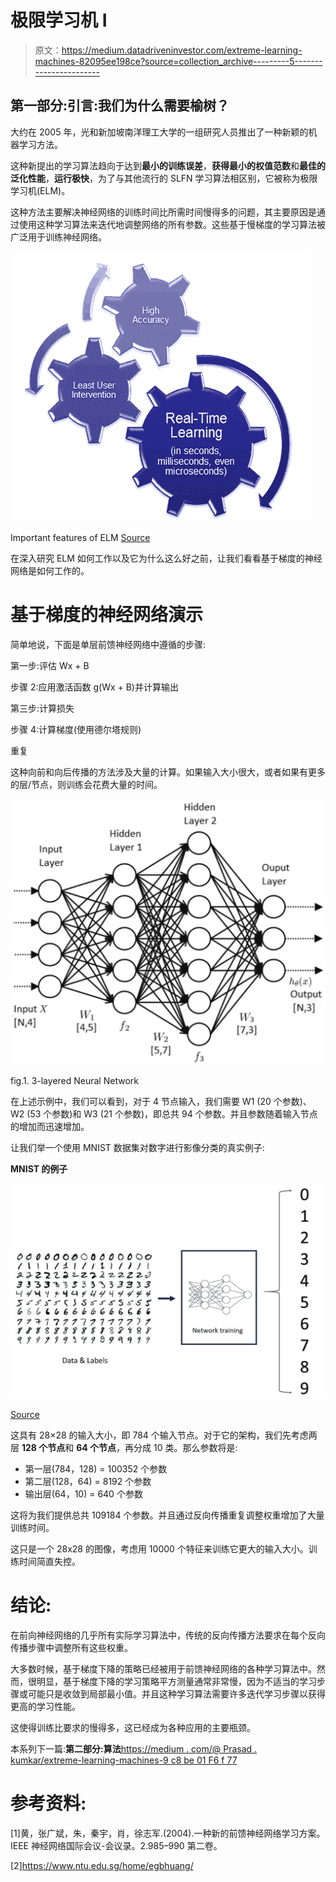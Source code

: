 # 极限学习机 I

> 原文：<https://medium.datadriveninvestor.com/extreme-learning-machines-82095ee198ce?source=collection_archive---------5----------------------->

## 第一部分:引言:我们为什么需要榆树？

大约在 2005 年，光和新加坡南洋理工大学的一组研究人员推出了一种新颖的机器学习方法。

这种新提出的学习算法趋向于达到**最小的训练误差**，**获得最小的权值范数**和**最佳的泛化性能**，**运行极快**，为了与其他流行的 SLFN 学习算法相区别，它被称为极限学习机(ELM)。

这种方法主要解决神经网络的训练时间比所需时间慢得多的问题，其主要原因是通过使用这种学习算法来迭代地调整网络的所有参数。这些基于慢梯度的学习算法被广泛用于训练神经网络。

![](img/e2ace67b8cf68901dc5b4d0346e9eebb.png)

Important features of ELM [Source](https://www.ntu.edu.sg/home/egbhuang/)

在深入研究 ELM 如何工作以及它为什么这么好之前，让我们看看基于梯度的神经网络是如何工作的。

# 基于梯度的神经网络演示

简单地说，下面是单层前馈神经网络中遵循的步骤:

第一步:评估 Wx + B

步骤 2:应用激活函数 g(Wx + B)并计算输出

第三步:计算损失

步骤 4:计算梯度(使用德尔塔规则)

重复

这种向前和向后传播的方法涉及大量的计算。如果输入大小很大，或者如果有更多的层/节点，则训练会花费大量的时间。

![](img/3bbb55b4c2d3117709d2428002c500ae.png)

fig.1\. 3-layered Neural Network

在上述示例中，我们可以看到，对于 4 节点输入，我们需要 W1 (20 个参数)、W2 (53 个参数)和 W3 (21 个参数)，即总共 94 个参数。并且参数随着输入节点的增加而迅速增加。

让我们举一个使用 MNIST 数据集对数字进行影像分类的真实例子:

**MNIST 的例子**

![](img/fd407328ca9d213e466709926154617d.png)

[Source](https://towardsdatascience.com/image-classification-in-10-minutes-with-mnist-dataset-54c35b77a38d)

这具有 28×28 的输入大小，即 784 个输入节点。对于它的架构，我们先考虑两层 **128 个节点**和 **64 个节点**，再分成 10 类。那么参数将是:

*   第一层(784，128) = 100352 个参数
*   第二层(128，64) = 8192 个参数
*   输出层(64，10) = 640 个参数

这将为我们提供总共 109184 个参数。并且通过反向传播重复调整权重增加了大量训练时间。

这只是一个 28x28 的图像，考虑用 10000 个特征来训练它更大的输入大小。训练时间简直失控。

# 结论:

在前向神经网络的几乎所有实际学习算法中，传统的反向传播方法要求在每个反向传播步骤中调整所有这些权重。

大多数时候，基于梯度下降的策略已经被用于前馈神经网络的各种学习算法中。然而，很明显，基于梯度下降的学习策略平方测量通常非常慢，因为不适当的学习步骤或可能只是收敛到局部最小值。并且这种学习算法需要许多迭代学习步骤以获得更高的学习性能。

这使得训练比要求的慢得多，这已经成为各种应用的主要瓶颈。

本系列下一篇:**第二部分:算法**[https://medium . com/@ Prasad . kumkar/extreme-learning-machines-9 c8 be 01 F6 f 77](https://medium.com/@prasad.kumkar/extreme-learning-machines-9c8be01f6f77)

# 参考资料:

[1]黄，张广斌，朱，秦宇，肖，徐志军.(2004).一种新的前馈神经网络学习方案。IEEE 神经网络国际会议-会议录。2.985–990 第二卷。

[2]https://www.ntu.edu.sg/home/egbhuang/